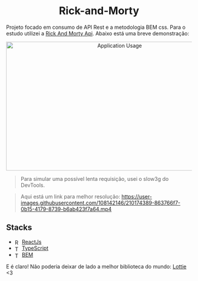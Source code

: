 <h1 align="center"> Rick-and-Morty </h1>

Projeto focado em consumo de API Rest e a metodologia BEM css. Para o estudo utilizei a <a href="https://rickandmortyapi.com/">Rick And Morty Api</a>. Abaixo está uma breve demonstração: 

<div align="center"> 
  <img align="center" alt="Application Usage" height="350" width="600" src="https://user-images.githubusercontent.com/108142146/210174496-4479c356-6481-4cbd-94e3-3cde4f5da288.gif" />
</div>

>Para simular uma possível lenta requisição, usei o slow3g do DevTools.

> Aqui está um link para melhor resolução: https://user-images.githubusercontent.com/108142146/210174389-863766f7-0b15-4179-8739-b6ab423f7a64.mp4 

<h2>Stacks</h2>


- <img align="center" alt="ReactJs" height="15" width="15" src="https://cdn.jsdelivr.net/gh/devicons/devicon/icons/react/react-original.svg"/> <a href="https://reactjs.org/">ReactJs</a>
- <img align="center" alt="TypeScript" height="15" width="15" src="https://cdn.jsdelivr.net/gh/devicons/devicon/icons/typescript/typescript-original.svg"> <a href="https://www.typescriptlang.org/">TypeScript</a>
- <img align="center" alt="Tailwindcss" height="15" width="15" src="https://cdn.jsdelivr.net/gh/devicons/devicon/icons/css3/css3-original.svg"/> <a href="https://getbem.com/">BEM</a>

E é claro! Não poderia deixar de lado a melhor biblioteca do mundo: <a href="https://lottiefiles.com/">Lottie</a> <3
